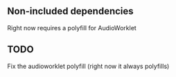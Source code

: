 Non-included dependencies
---------------------------

Right now requires a polyfill for AudioWorklet

TODO 
------

Fix the audioworklet polyfill (right now it always polyfills)